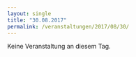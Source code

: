 ```yaml
---
layout: single
title: "30.08.2017"
permalink: /veranstaltungen/2017/08/30/
---
```


Keine Veranstaltung an diesem Tag.
